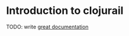 # Introduction to clojurail

TODO: write [great documentation](http://jacobian.org/writing/what-to-write/)
